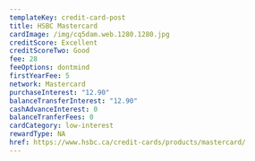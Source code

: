 ```yaml
---
templateKey: credit-card-post
title: HSBC Mastercard
cardImage: /img/cq5dam.web.1280.1280.jpg
creditScore: Excellent
creditScoreTwo: Good
fee: 28
feeOptions: dontmind
firstYearFee: 5
network: Mastercard
purchaseInterest: "12.90"
balanceTransferInterest: "12.90"
cashAdvanceInterest: 0
balanceTranferFees: 0
cardCategory: low-interest
rewardType: NA
href: https://www.hsbc.ca/credit-cards/products/mastercard/
---
```

